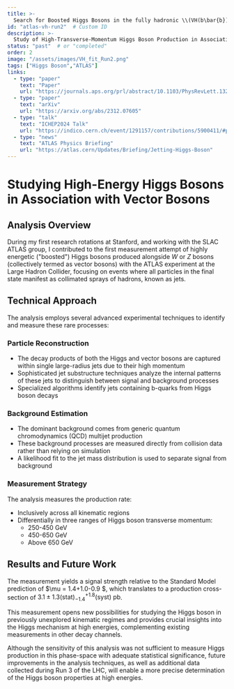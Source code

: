 ```yaml
---
title: >-
  Search for Boosted Higgs Bosons in the fully hadronic \\(VH(b\bar{b})\\) channel with ATLAS
id: "atlas-vh-run2"  # Custom ID
description: >-
  Study of High-Transverse-Momentum Higgs Boson Production in Association with a Vector Boson in the \\(q\bar{q}b\bar{b}\\) Final State with the ATLAS Detector at \\(\sqrt{s}=13 \ \mathrm{TeV}\\)
status: "past"  # or "completed"
order: 2
image: "/assets/images/VH_fit_Run2.png"
tags: ["Higgs Boson","ATLAS"]
links:
  - type: "paper"
    text: "Paper"
    url: "https://journals.aps.org/prl/abstract/10.1103/PhysRevLett.132.131802"
  - type: "paper"
    text: "arXiv"
    url: "https://arxiv.org/abs/2312.07605"
  - type: "talk"
    text: "ICHEP2024 Talk"
    url: "https://indico.cern.ch/event/1291157/contributions/5900411/#preview:5085769"
  - type: "news"
    text: "ATLAS Physics Briefing"
    url: "https://atlas.cern/Updates/Briefing/Jetting-Higgs-Boson"
---
```


# Studying High-Energy Higgs Bosons in Association with Vector Bosons

## Analysis Overview

During my first research rotations at Stanford, and working with the SLAC ATLAS group, I contributed to the first measurement attempt of highly energetic ("boosted") Higgs bosons produced alongside $W$ or $Z$ bosons (collectively termed as vector bosons) with the ATLAS experiment at the Large Hadron Collider, focusing on events where all particles in the final state manifest as collimated sprays of hadrons, known as jets.

## Technical Approach
The analysis employs several advanced experimental techniques to identify and measure these rare processes:

### Particle Reconstruction
- The decay products of both the Higgs and vector bosons are captured within single large-radius jets due to their high momentum
- Sophisticated jet substructure techniques analyze the internal patterns of these jets to distinguish between signal and background processes
- Specialized algorithms identify jets containing b-quarks from Higgs boson decays

### Background Estimation
- The dominant background comes from generic quantum chromodynamics (QCD) multijet production
- These background processes are measured directly from collision data rather than relying on simulation
- A likelihood fit to the jet mass distribution is used to separate signal from background

### Measurement Strategy
The analysis measures the production rate:
- Inclusively across all kinematic regions
- Differentially in three ranges of Higgs boson transverse momentum:
  - 250-450 GeV
  - 450-650 GeV
  - Above 650 GeV


## Results and Future Work

The measurement yields a signal strength relative to the Standard Model prediction of $\mu = 1.4+1.0-0.9 $, which translates to a production cross-section of $3.1 \pm 1.3(\mathrm{stat})^{+1.8}_{-1.4}(\mathrm{syst}) \ \mathrm{pb}$.


This measurement opens new possibilities for studying the Higgs boson in previously unexplored kinematic regimes and provides crucial insights into the Higgs mechanism at high energies, complementing existing measurements in other decay channels. 

Although the sensitivity of this analysis was not sufficient to measure Higgs production in this phase-space with adequate statistical significance, future improvements in the analysis techniques, as well as additional data collected during Run 3 of the LHC, will enable a more precise determination of the Higgs boson properties at high energies.
